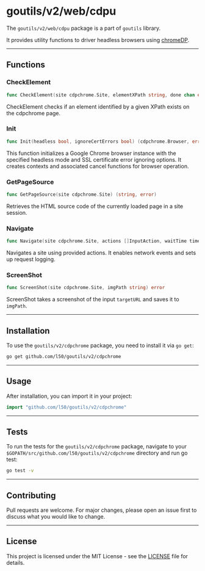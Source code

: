 # goutils/v2/web/cdpu

The `goutils/v2/web/cdpu` package is a part of `goutils` library.

It provides utility functions to driver headless browsers using
[chromeDP](https://github.com/cdpchromedp/cdpchromedp).

---

## Functions

### CheckElement

```go
func CheckElement(site cdpchrome.Site, elementXPath string, done chan error) error
```

CheckElement checks if an element identified by a given XPath
exists on the cdpchrome page.

### Init

```go
func Init(headless bool, ignoreCertErrors bool) (cdpchrome.Browser, error)
```

This function initializes a Google Chrome browser instance with the
specified headless mode and SSL certificate error ignoring options.
It creates contexts and associated cancel functions for browser operation.

### GetPageSource

```go
func GetPageSource(site cdpchrome.Site) (string, error)
```

Retrieves the HTML source code of the currently loaded page in a site session.

### Navigate

```go
func Navigate(site cdpchrome.Site, actions []InputAction, waitTime time.Duration) error
```

Navigates a site using provided actions. It enables network events
and sets up request logging.

### ScreenShot

```go
func ScreenShot(site cdpchrome.Site, imgPath string) error
```

ScreenShot takes a screenshot of the input `targetURL` and saves it to `imgPath`.

---

## Installation

To use the `goutils/v2/cdpchrome` package, you need to install it via `go get`:

```bash
go get github.com/l50/goutils/v2/cdpchrome
```

---

## Usage

After installation, you can import it in your project:

```go
import "github.com/l50/goutils/v2/cdpchrome"
```

---

## Tests

To run the tests for the `goutils/v2/cdpchrome` package, navigate to
your `$GOPATH/src/github.com/l50/goutils/v2/cdpchrome` directory
and run go test:

```bash
go test -v
```

---

## Contributing

Pull requests are welcome. For major changes, please
open an issue first to discuss what you would like to change.

---

## License

This project is licensed under the MIT License - see
the [LICENSE](../../LICENSE) file for details.
